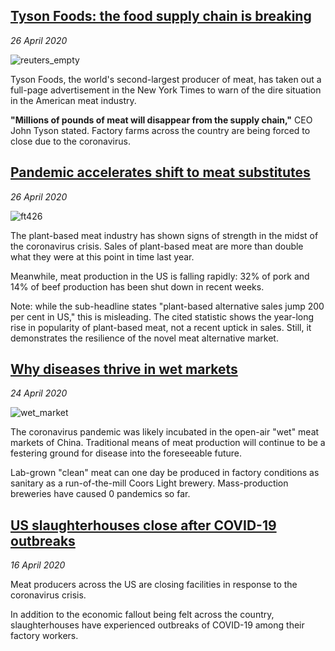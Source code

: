 

## **[Tyson Foods: the food supply chain is breaking](https://twitter.com/AnaSwanson/status/1254416173854228489)**

*26 April 2020*

![reuters_empty](https://img.thedailybeast.com/image/upload/c_crop,d_placeholder_euli9k,h_2268,w_4032,x_0,y_0/dpr_1.5/c_limit,w_608/fl_lossy,q_auto/v1587940033/2020-03-19T191517Z_500544701_RC27NF9NRCAW_RTRMADP_3_HEALTH-CORONAVIRUS-USA-TYSON-FOODS_ele2tt)

Tyson Foods, the world's second-largest producer of meat, has taken out a full-page advertisement in the New York Times to warn of the dire situation in the American meat industry.

**"Millions of pounds of meat will disappear from the supply chain,"** CEO John Tyson stated. Factory farms across the country are being forced to close due to the coronavirus.

## **[Pandemic accelerates shift to meat substitutes](https://www.ft.com/content/0127984a-6def-4040-9bca-002b6ffd4e0a)**

*26 April 2020*

![ft426](https://www.ft.com/__origami/service/image/v2/images/raw/https%3A%2F%2Fd1e00ek4ebabms.cloudfront.net%2Fproduction%2F90c19457-3af0-4e54-aae9-2cac281c7b3a.jpg?fit=scale-down&source=next&width=700)

The plant-based meat industry has shown signs of strength in the midst of the coronavirus crisis. Sales of plant-based meat are more than double what they were at this point in time last year.

Meanwhile, meat production in the US is falling rapidly: 32% of pork and 14% of beef production has been shut down in recent weeks.

Note: while the sub-headline states "plant-based alternative sales jump 200 per cent in US," this is misleading. The cited statistic shows the year-long rise in popularity of plant-based meat, not a recent uptick in sales. Still, it demonstrates the resilience of the novel meat alternative market.

## **[Why diseases thrive in wet markets](https://www.themorningbulletin.com.au/news/why-diseases-thrive-in-wet-markets/3998069/)**

*24 April 2020*

![wet_market](https://media.apnarm.net.au/media/images/2020/04/19/v3imagesbinb672536bb9f573c2b7740c5f4f899de6-jxxsmhqxq3tghrtz6u2_ct1880x930.jpg)

The coronavirus pandemic was likely incubated in the open-air "wet" meat markets of China. Traditional means of meat production will continue to be a festering ground for disease into the foreseeable future.

Lab-grown "clean" meat can one day be produced in factory conditions as sanitary as a run-of-the-mill Coors Light brewery. Mass-production breweries have caused 0 pandemics so far.

## **[US slaughterhouses close after COVID-19 outbreaks](https://www.ft.com/content/9e3f906f-7db0-4027-974f-bf7393d60068)**

*16 April 2020*

Meat producers across the US are closing facilities in response to the coronavirus crisis.

In addition to the economic fallout being felt across the country, slaughterhouses have experienced outbreaks of COVID-19 among their factory workers.
